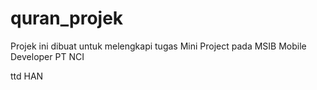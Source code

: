 # quran_projek

Projek ini dibuat untuk melengkapi tugas Mini Project pada MSIB Mobile Developer PT NCI

ttd
HAN
